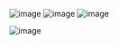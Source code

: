 ![image](https://github.com/renanperin7/delphi/assets/101814171/9939961e-c14b-4249-bf37-ff70c68d1c8b)
![image](https://github.com/renanperin7/delphi/assets/101814171/247d631b-bfa4-4d27-bc6b-476068857484)
![image](https://github.com/renanperin7/delphi/assets/101814171/0d63b688-5c5c-4695-ae4d-d3d38927e2ce)

![image](https://github.com/renanperin7/delphi/assets/101814171/42f080c7-3588-48ed-aeae-e75b9b767a56)
